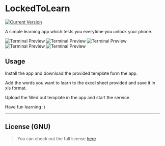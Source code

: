 # LockedToLearn


[![Current Version](https://img.shields.io/badge/version-1.0.0-green.svg)](https://github.com/ChargeIn/LockedToLearn)

A simple learning app which tests you everytime you unlock your phone.

![Terminal Preview](https://github.com/ChargeIn/blob/master/LockedToLearn/pictures/stopped.png)
![Terminal Preview](https://github.com/ChargeIn/blob/master/LockedToLearn/pictures/started.png)
![Terminal Preview](https://github.com/ChargeIn/blob/master/LockedToLearn/pictures/anser_screen.png)
![Terminal Preview](https://github.com/ChargeIn/blob/master/LockedToLearn/pictures/wrong.png)
![Terminal Preview](https://github.com/ChargeIn/blob/master/LockedToLearn/pictures/unlocked.png)


## Usage

Install the app and download the provided template form the app.

Add the words you want to learn to the excel sheet provided and save it in xls format.

Upload the filled out template in the app and start the service.

Have fun learning :)

---
## License (GNU)

>You can check out the full license [here](https://github.com/ChargeIn/LockedToLearn/blob/master/LICENSE)

